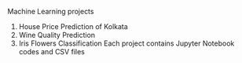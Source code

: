 Machine Learning projects
1. House Price Prediction of Kolkata
2. Wine Quality Prediction
3. Iris Flowers Classification
Each project contains Jupyter Notebook codes and CSV files
